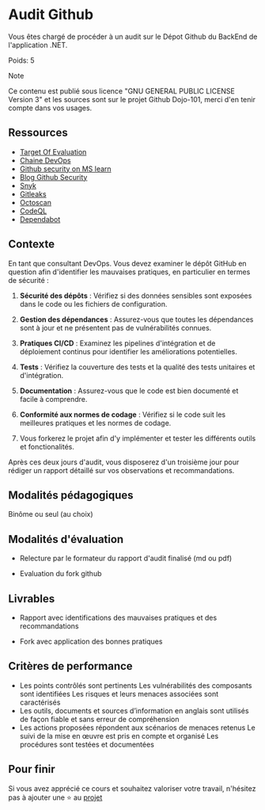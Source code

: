 # Audit Github

Vous êtes chargé de procéder à un audit sur le Dépot Github du BackEnd de l'application .NET.

Poids: 5

> [!NOTE] 
> Ce contenu est publié sous licence "GNU GENERAL PUBLIC LICENSE Version 3" et les sources sont sur le projet Github Dojo-101, merci d'en tenir compte dans vos usages.


## Ressources

* [Target Of Evaluation](https://github.com/Aif4thah/VulnerableLightApp)
* [Chaine DevOps](https://learn.microsoft.com/fr-fr/azure/cloud-adoption-framework/ready/considerations/devops-toolchain#azure-devops-and-github-toolchain)
* [Github security on MS learn](https://learn.microsoft.com/en-us/collections/rqymc6yw8q5rey)
* [Blog Github Security](https://github.blog/category/security/)
* [Snyk](https://docs.snyk.io/)
* [Gitleaks](https://github.com/gitleaks/gitleaks)
* [Octoscan](https://github.com/synacktiv/octoscan)
* [CodeQL](https://codeql.github.com/)
* [Dependabot](https://github.com/dependabot)

## Contexte

En tant que consultant DevOps. Vous devez examiner le dépôt GitHub en question afin d'identifier les mauvaises pratiques, en particulier en termes de sécurité :

1. **Sécurité des dépôts** : Vérifiez si des données sensibles sont exposées dans le code ou les fichiers de configuration.

2. **Gestion des dépendances** : Assurez-vous que toutes les dépendances sont à jour et ne présentent pas de vulnérabilités connues.

3. **Pratiques CI/CD** : Examinez les pipelines d'intégration et de déploiement continus pour identifier les améliorations potentielles.

4. **Tests** : Vérifiez la couverture des tests et la qualité des tests unitaires et d'intégration.

5. **Documentation** : Assurez-vous que le code est bien documenté et facile à comprendre.

6. **Conformité aux normes de codage** : Vérifiez si le code suit les meilleures pratiques et les normes de codage.

7. Vous forkerez le projet afin d'y implémenter et tester les différents outils et fonctionalités.

Après ces deux jours d'audit, vous disposerez d'un troisième jour pour rédiger un rapport détaillé sur vos observations et recommandations.

## Modalités pédagogiques

Binôme ou seul (au choix)

## Modalités d'évaluation

* Relecture par le formateur du rapport d'audit finalisé (md ou pdf)

* Evaluation du fork github

## Livrables

* Rapport avec identifications des mauvaises pratiques et des recommandations

* Fork avec application des bonnes pratiques

## Critères de performance

* Les points contrôlés sont pertinents Les vulnérabilités des composants sont identifiées Les risques et leurs menaces associées sont caractérisés 
* Les outils, documents et sources d’information en anglais sont utilisés de façon fiable et sans erreur de compréhension
* Les actions proposées répondent aux scénarios de menaces retenus Le suivi de la mise en œuvre est pris en compte et organisé Les procédures sont testées et documentées

## Pour finir

Si vous avez apprécié ce cours et souhaitez valoriser votre travail, n'hésitez pas à ajouter une ⭐ au [projet](https://github.com/Aif4thah/Dojo-101)